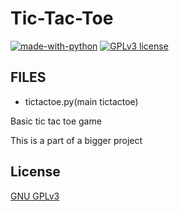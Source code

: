 # Tic-Tac-Toe

[![made-with-python](https://img.shields.io/badge/Made%20with-Python-1f425f.svg)](https://www.python.org/) [![GPLv3 license](https://img.shields.io/badge/License-GPLv3-blue.svg)](http://perso.crans.org/besson/LICENSE.html)



## FILES 

<ul>
  <li> tictactoe.py(main tictactoe)</li>
</ul>

Basic tic tac toe game

This is a part of a bigger project 



## License
[GNU GPLv3](https://choosealicense.com/licenses/gpl-3.0/)
